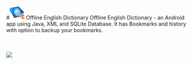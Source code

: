 #<img src = "https://raw.githubusercontent.com/RatulGhosh/Offline_English_Dictionary/master/app/src/main/res/drawable/dictionary.png" width="40" /> Offline English Dictionary
Offline English Dictionary - an Android app using Java, XML and SQLite Database.  It has Bookmarks and history with option to backup your bookmarks.

# <img src="https://img.shields.io/badge/license-MIT-blue.svg?style=flat" width="80" />
